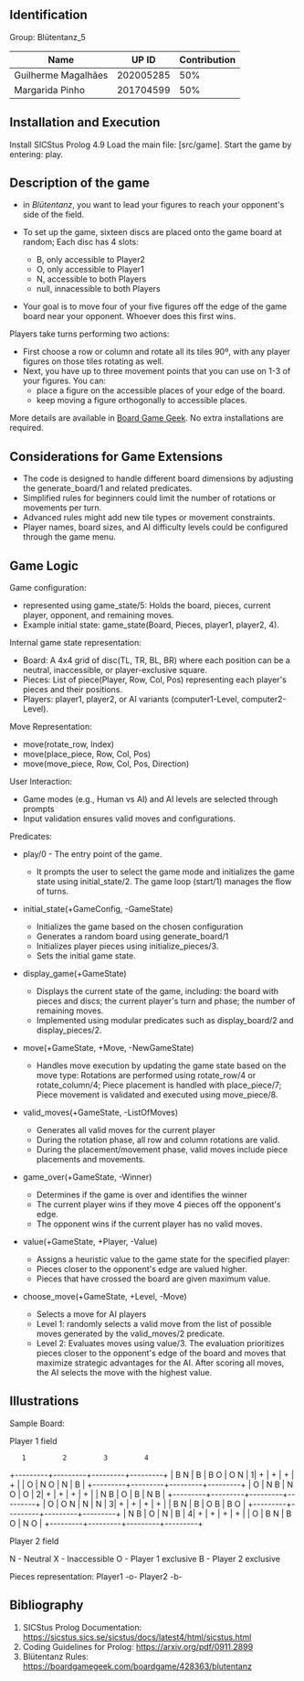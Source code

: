 ## Identification
Group: Blütentanz_5	

| Name                | UP ID     | Contribution    |
| ------------------- | --------- | --------------- |
| Guilherme Magalhães | 202005285 | 50%             |
| Margarida Pinho     | 201704599 | 50%             |

## Installation and Execution

Install SICStus Prolog 4.9 
Load the main file: [src/game].
Start the game by entering: play.

## Description of the game

- in *Blütentanz*, you want to lead your figures to reach your opponent's side of the field.

- To set up the game, sixteen discs are placed onto the game board at random; Each disc has 4 slots:
    - B, only accessible to Player2
    - O, only accessible to Player1
    - N, accessible to both Players
    - null, innacessible to both Players

- Your goal is to move four of your five figures off the edge of the game board near your opponent. Whoever does this first wins.

Players take turns performing two actions:
- First choose a row or column and rotate all its tiles 90º, with any player figures on those tiles rotating as well.
- Next, you have up to three movement points that you can use on 1-3 of your figures. You can:
    - place a figure on the accessible places of your edge of the board. 
    - keep moving a figure orthogonally to accessible places.

More details are available in [Board Game Geek](https://boardgamegeek.com/boardgame/428363/blutentanz). No extra installations are required.

## Considerations for Game Extensions
- The code is designed to handle different board dimensions by adjusting the generate_board/1 and related predicates.
- Simplified rules for beginners could limit the number of rotations or movements per turn.
- Advanced rules might add new tile types or movement constraints.
- Player names, board sizes, and AI difficulty levels could be configured through the game menu.

## Game Logic

Game configuration: 
- represented using game_state/5: Holds the board, pieces, current player, opponent, and remaining moves.
- Example initial state: game_state(Board, Pieces, player1, player2, 4).

Internal game state representation:
- Board: A 4x4 grid of disc(TL, TR, BL, BR) where each position can be a neutral, inaccessible, or player-exclusive square.
- Pieces: List of piece(Player, Row, Col, Pos) representing each player's pieces and their positions.
- Players: player1, player2, or AI variants (computer1-Level, computer2-Level).

Move Representation:
- move(rotate_row, Index)
- move(place_piece, Row, Col, Pos)
- move(move_piece, Row, Col, Pos, Direction)

User Interaction:
- Game modes (e.g., Human vs AI) and AI levels are selected through prompts
- Input validation ensures valid moves and configurations.

Predicates:

- play/0 - The entry point of the game. 
    - It prompts the user to select the game mode and initializes the game state using initial_state/2. The game loop (start/1) manages the flow of turns.

- initial_state(+GameConfig, -GameState) 
    - Initializes the game based on the chosen configuration
    - Generates a random board using generate_board/1
    - Initializes player pieces using initialize_pieces/3.
    - Sets the initial game state.

- display_game(+GameState)
    - Displays the current state of the game, including: the board with pieces and discs; the current player's turn and phase; the number of remaining moves.
    - Implemented using modular predicates such as display_board/2 and display_pieces/2.

- move(+GameState, +Move, -NewGameState)
    - Handles move execution by updating the game state based on the move type: Rotations are performed using rotate_row/4 or rotate_column/4; Piece placement is handled with place_piece/7; Piece movement is validated and executed using move_piece/8.

- valid_moves(+GameState, -ListOfMoves)
    - Generates all valid moves for the current player
    - During the rotation phase, all row and column rotations are valid.
    - During the placement/movement phase, valid moves include piece placements and movements.

- game_over(+GameState, -Winner)
    - Determines if the game is over and identifies the winner
    - The current player wins if they move 4 pieces off the opponent's edge.
    - The opponent wins if the current player has no valid moves.

- value(+GameState, +Player, -Value)
    - Assigns a heuristic value to the game state for the specified player:
    - Pieces closer to the opponent's edge are valued higher.
    - Pieces that have crossed the board are given maximum value.

- choose_move(+GameState, +Level, -Move)
    - Selects a move for AI players
    - Level 1: randomly selects a valid move from the list of possible moves generated by the valid_moves/2 predicate.
    - Level 2: Evaluates moves using value/3. The evaluation prioritizes pieces closer to the opponent's edge of the board and moves that maximize strategic advantages for the AI. After scoring all moves, the AI selects the move with the highest value.

## Illustrations

Sample Board:

 Player 1 field

       1         2         3         4
  +---------+---------+---------+---------+
  |  B   N  |      B  |  B   O  |  O   N  |
 1|    +    |    +    |    +    |    +    |
  |      O  |  N   O  |      N  |      B  |
  +---------+---------+---------+---------+
  |      O  |  N   B  |  N   O  |      O  |
 2|    +    |    +    |    +    |    +    |
  |  N   B  |      O  |  B      |  N   B  |
  +---------+---------+---------+---------+
  |  O      |  O   N  |      N  |  N      |
 3|    +    |    +    |    +    |    +    |
  |  B   N  |      B  |  O   B  |  B   O  |
  +---------+---------+---------+---------+
  |  N   B  |      O  |      N  |  B      |
 4|    +    |    +    |    +    |    +    |
  |  O      |  B   N  |  B   O  |  N   O  |
  +---------+---------+---------+---------+

 Player 2 field

 N - Neutral 
 X - Inaccessible 
 O - Player 1 exclusive 
 B - Player 2 exclusive 

Pieces representation:
Player1 -o-
Player2 -b-

## Bibliography
1. SICStus Prolog Documentation: https://sicstus.sics.se/sicstus/docs/latest4/html/sicstus.html
2. Coding Guidelines for Prolog: https://arxiv.org/pdf/0911.2899
3. Blütentanz Rules: https://boardgamegeek.com/boardgame/428363/blutentanz

